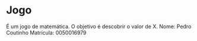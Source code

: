 # Jogo
É um jogo de matemática. O objetivo é descobrir o valor de X. Nome: Pedro Coutinho Matrícula: 0050016979
